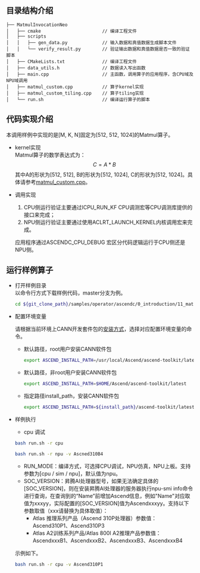 ## 目录结构介绍
```
├── MatmulInvocationNeo
│   ├── cmake                       // 编译工程文件
│   ├── scripts
│   │   ├── gen_data.py             // 输入数据和真值数据生成脚本文件
│   │   └── verify_result.py        // 验证输出数据和真值数据是否一致的验证脚本
│   ├── CMakeLists.txt              // 编译工程文件
│   ├── data_utils.h                // 数据读入写出函数
│   ├── main.cpp                    // 主函数，调用算子的应用程序，含CPU域及NPU域调用
│   ├── matmul_custom.cpp           // 算子kernel实现
│   ├── matmul_custom_tiling.cpp    // 算子tiling实现
│   └── run.sh                      // 编译运行算子的脚本
```
## 代码实现介绍
本调用样例中实现的是[M, K, N]固定为[512, 512, 1024]的Matmul算子。
- kernel实现  
  Matmul算子的数学表达式为：
  $$
  C = A * B
  $$
  其中A的形状为[512, 512], B的形状为[512, 1024], C的形状为[512, 1024]。具体请参考[matmul_custom.cpp](./matmul_custom.cpp)。

- 调用实现  
  1. CPU侧运行验证主要通过ICPU_RUN_KF CPU调测宏等CPU调测库提供的接口来完成；
  2. NPU侧运行验证主要通过使用ACLRT_LAUNCH_KERNEL内核调用宏来完成。

  应用程序通过ASCENDC_CPU_DEBUG 宏区分代码逻辑运行于CPU侧还是NPU侧。

## 运行样例算子
  - 打开样例目录   
    以命令行方式下载样例代码，master分支为例。
    ```bash
    cd ${git_clone_path}/samples/operator/ascendc/0_introduction/11_matmul_kernellaunch/MatmulInvocationNeo
    ```
  - 配置环境变量

    请根据当前环境上CANN开发套件包的[安装方式](https://hiascend.com/document/redirect/CannCommunityInstSoftware)，选择对应配置环境变量的命令。
    - 默认路径，root用户安装CANN软件包
      ```bash
      export ASCEND_INSTALL_PATH=/usr/local/Ascend/ascend-toolkit/latest
      ```
    - 默认路径，非root用户安装CANN软件包
      ```bash
      export ASCEND_INSTALL_PATH=$HOME/Ascend/ascend-toolkit/latest
      ```
    - 指定路径install_path，安装CANN软件包
      ```bash
      export ASCEND_INSTALL_PATH=${install_path}/ascend-toolkit/latest
      ```

  - 样例执行

    - cpu 调试
    ```bash
    bash run.sh -r cpu
    ```
    ```bash
    bash run.sh -r npu -v Ascned310B4
    ```
    - RUN_MODE：编译方式，可选择CPU调试，NPU仿真，NPU上板。支持参数为[cpu / sim / npu]，默认值为npu。
    - SOC_VERSION：昇腾AI处理器型号，如果无法确定具体的[SOC_VERSION]，则在安装昇腾AI处理器的服务器执行npu-smi info命令进行查询，在查询到的“Name”前增加Ascend信息，例如"Name"对应取值为xxxyy，实际配置的[SOC_VERSION]值为Ascendxxxyy。支持以下参数取值（xxx请替换为具体取值）：
      - Atlas 推理系列产品（Ascend 310P处理器）参数值：Ascend310P1、Ascend310P3
      - Atlas A2训练系列产品/Atlas 800I A2推理产品参数值：AscendxxxB1、AscendxxxB2、AscendxxxB3、AscendxxxB4

    示例如下。

    ```bash
    bash run.sh -r cpu -v Ascend310P1
    ```

